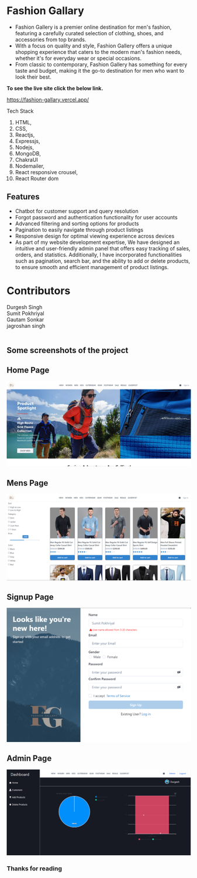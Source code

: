 # Fashion Gallary 

<ul>
<li> Fashion Gallery is a premier online destination for men's fashion, featuring a carefully curated selection of clothing, shoes, and accessories from top brands.</li>

<li> With a focus on quality and style, Fashion Gallery offers a unique shopping experience that caters to the modern man's fashion needs, whether it's for everyday wear or special occasions. </li>

<li> From classic to contemporary, Fashion Gallery has something for every taste and budget, making it the go-to destination for men who want to look their best.</li>
</ul>

**To see the live site click the below link.**

https://fashion-gallary.vercel.app/

Tech Stack 
1. HTML,
2. CSS,
3. Reactjs,
4. Expressjs,
5. Nodejs,
6. MongoDB,
7. ChakraUI
8. Nodemailer,
9. React responsive crousel,
10. React Router dom  
  



## Features
<ul>
  <li>Chatbot for customer support and query resolution</li>
  <li>Forgot password and authentication functionality for user accounts</li>
    <li>Advanced filtering and sorting options for products</li>
  <li>Pagination to easily navigate through product listings</li>
    <li>Responsive design for optimal viewing experience across devices</li>
   <li>As part of my website development expertise, We have designed an intuitive and user-friendly admin panel that offers easy tracking of sales, orders, and statistics. Additionally, I have incorporated functionalities such as pagination, search bar, and the ability to add or delete products, to ensure smooth and efficient management of product listings.</li>
</ul>


<h1>Contributors</h1>
Durgesh Singh<br/>
Sumit Pokhriyal <br/>
Gautam Sonkar<br/>
jagroshan singh<br/>
<br/>


## Some screenshots of the project

## Home Page
<img src="./screenshot/home.png"/>

## Mens Page
<img src="./screenshot/menspage.png"/>

## Signup Page

<img src="./screenshot/signup.png"/>

## Admin Page

<img src="./screenshot/admin.png"/>


### Thanks for reading
